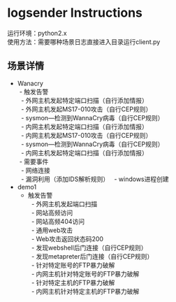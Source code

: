 # logsender Instructions
运行环境：python2.x  
使用方法：需要哪种场景日志直接进入目录运行client.py
## 场景详情
- Wanacry  
  - 触发告警  
   - 外网主机发起特定端口扫描（自行添加情报）    
   - 外网主机发起MS17-010攻击（自行CEP规则）    
   - sysmon—检测到WannaCry病毒（自行CEP规则）  
   - 内网主机发起特定端口扫描（自行添加情报）  
   - 内网主机发起MS17-010攻击（自行CEP规则）  
   - sysmon—检测到WannaCry病毒（自行CEP规则）  
   - 内网主机发起特定端口扫描（自行添加情报）    
  - 需要事件  
   - 网络连接  
   - 漏洞利用（添加IDS解析规则）
   - windows进程创建  
- demo1
  - 触发告警  
   - 外网主机发起端口扫描  
   - 网站高频访问  
   - 网站高频404访问  
   - 通用web攻击  
   - Web攻击返回状态码200  
   - 发现webshell后门连接（自行CEP规则）  
   - 发现metapreter后门连接（自行CEP规则）  
   - 针对特定账号的FTP暴力破解  
   - 内网主机针对特定账号的FTP暴力破解  
   - 针对特定主机的FTP暴力破解  
   - 内网主机针对特定主机的FTP暴力破解

